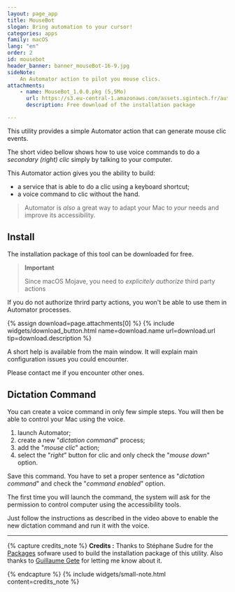 ```yaml
---
layout: page_app
title: MouseBot
slogan: Bring automation to your cursor!
categories: apps
family: macOS
lang: "en"
order: 2
id: mousebot
header_banner: banner_mouseBot-16-9.jpg
sideNote:
    An Automator action to pilot you mouse clics.
attachments:
    - name: MouseBot_1.0.0.pkg (5,5Mo)
      url: https://s3.eu-central-1.amazonaws.com/assets.sgintech.fr/automatisez.net/apps/MouseBot_1.0.0.pkg
      description: Free download of the installation package

---
```


This utility provides a simple Automator action that can generate mouse 
clic events.

The short video bellow shows how to use voice commands to do a _secondary (right)
clic_ simply by talking to your computer.

This Automator action gives you the ability to build:

- a service that is able to do a clic using a keyboard shortcut;
- a voice command to clic without the hand.

> Automator is _also_ a great way to adapt your Mac to _your_ needs and
> improve its accessibility.

## Install

The installation package of this tool can be downloaded for free.

> **Important**
>
> Since macOS Mojave, you need to _explicitely authorize_ third party actions

If you do not authorize thrird party actions, you won't be able to 
use them in Automator processes.

{% assign download=page.attachments[0] %}
{% include widgets/download_button.html 
    name=download.name 
    url=download.url 
    tip=download.description %}

A short help is available from the main window.
It will explain main configuration issues you could encounter.

Please contact me if you encounter other ones.


## Dictation Command

You can create a voice command in only few simple steps.
You will then be able to control your Mac using the voice.

1. launch Automator;
2. create a new "_dictation command_" process;
3. add the "_mouse clic_" action;
4. select the "_right_" button for clic and only check the 
   "_mouse down_" option.

Save this command. 
You have to set a proper sentence as "_dictation command_" and
check the "_command enabled_" option.

The first time you will launch the command, the system will ask for
the permission to control computer using the accessibility tools.

Just follow the instructions as described in the video above to
enable the new dictation command and run it with the voice.

-----

{% capture credits_note %}
**Credits&nbsp;:**
Thanks to Stéphane Sudre for the 
[Packages](http://s.sudre.free.fr/Software/Packages/about.html)
sofware used to build the installation package of this utility.
Also thanks to [Guillaume Gete](https://gete.net)
for letting me know about it.

{% endcapture %}
{% include widgets/small-note.html content=credits_note %}
